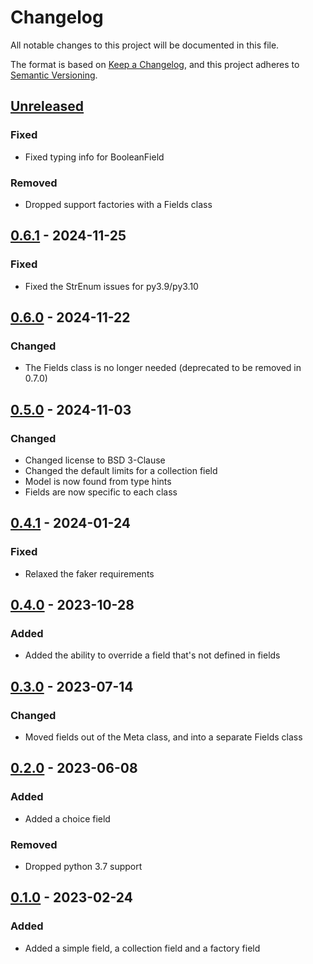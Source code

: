 # Changelog

All notable changes to this project will be documented in this file.

The format is based on [Keep a Changelog], and this project adheres to [Semantic Versioning].

## [Unreleased]

### Fixed

-   Fixed typing info for BooleanField

### Removed

-   Dropped support factories with a Fields class

## [0.6.1] - 2024-11-25

### Fixed

-   Fixed the StrEnum issues for py3.9/py3.10

## [0.6.0] - 2024-11-22

### Changed

-   The Fields class is no longer needed (deprecated to be removed in 0.7.0)

## [0.5.0] - 2024-11-03

### Changed

-   Changed license to BSD 3-Clause
-   Changed the default limits for a collection field
-   Model is now found from type hints
-   Fields are now specific to each class

## [0.4.1] - 2024-01-24

### Fixed

-   Relaxed the faker requirements

## [0.4.0] - 2023-10-28

### Added

-   Added the ability to override a field that's not defined in fields

## [0.3.0] - 2023-07-14

### Changed

-   Moved fields out of the Meta class, and into a separate Fields class

## [0.2.0] - 2023-06-08

### Added

-   Added a choice field

### Removed

-   Dropped python 3.7 support

## [0.1.0] - 2023-02-24

### Added

-   Added a simple field, a collection field and a factory field

[Keep a Changelog]: https://keepachangelog.com/en/1.0.0/
[Semantic Versioning]: https://semver.org/spec/v2.0.0.html
[Unreleased]: https://github.com/spapanik/factorio/compare/v0.6.1...main
[0.6.1]: https://github.com/spapanik/factorio/compare/v0.6.0...v0.6.1
[0.6.0]: https://github.com/spapanik/factorio/compare/v0.5.0...v0.6.0
[0.5.0]: https://github.com/spapanik/factorio/compare/v0.4.1...v0.5.0
[0.4.1]: https://github.com/spapanik/factorio/compare/v0.4.0...v0.4.1
[0.4.0]: https://github.com/spapanik/factorio/compare/v0.3.0...v0.4.0
[0.3.0]: https://github.com/spapanik/factorio/compare/v0.2.0...v0.3.0
[0.2.0]: https://github.com/spapanik/factorio/compare/v0.1.0...v0.2.0
[0.1.0]: https://github.com/spapanik/factorio/releases/tag/v0.1.0
